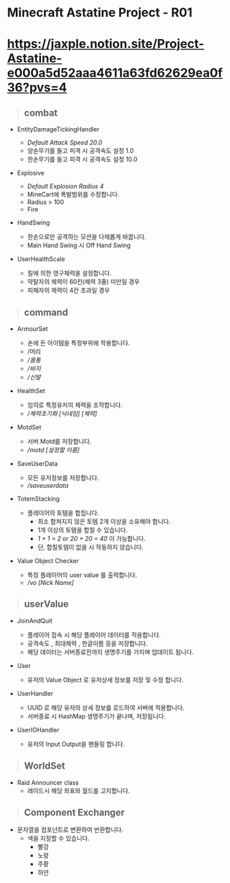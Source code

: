 # Minecraft Astatine Project - R01
# https://jaxple.notion.site/Project-Astatine-e000a5d52aaa4611a63fd62629ea0f36?pvs=4

> ## combat
* EntityDamageTickingHandler
  * _Default Attack Speed 20.0_
  * 양손무기를 들고 피격 시 공격속도 설정 1.0
  * 한손무기를 들고 피격 시 공격속도 설정 10.0
  
* Explosive
  * _Default Explosion Radius 4_
  * MineCart에 폭발범위를 수정합니다.
  * Radius > 100
  * Fire

* HandSwing
  * 한손으로만 공격하는 모션을 다채롭게 바꿉니다.
  * Main Hand Swing 시 Off Hand Swing

* UserHealthScale
  * 킬에 의한 영구체력을 설정합니다.
  * 약탈자의 체력이 60칸(체력 3줄) 미만일 경우
  * 피해자의 체력이 4칸 초과일 경우

> ## command
* ArmourSet
  * 손에 든 아이템을 특정부위에 착용합니다.
  * /머리
  * _/몸통_
  * _/바지_
  * _/신발_

* HealthSet
  * 임의로 특정유저의 체력을 조작합니다.
  * _/체력초기화 [닉네임] [체력]_

* MotdSet
  * 서버 Motd를 저장합니다.
  * _/motd [설정할 이름]_

* SaveUserData
  * 모든 유저정보를 저장합니다.
  * _/saveuserdata_
  
* TotemStacking
  * 플레이어의 토템을 합칩니다.
    * 최소 합쳐지지 않은 토템 2개 이상을 소유해야 합니다.
    * 1개 이상의 토템을 합칠 수 있습니다.
    * _1 + 1 = 2_ or _20 + 20 = 40_ 이 가능합니다.
    * 단, 합칠토템이 없을 시 작동하지 않습니다.

* Value Object Checker
  * 특정 플레이어의 user value 를 출력합니다.
  * _/vo [Nick Name]_

> ## userValue
* JoinAndQuit
  * 플레이어 접속 시 해당 플레이어 데이터를 적용합니다.
  * 공격속도 , 최대체력 , 한글이름 등을 저장합니다.
  * 해당 데이터는 서버종료전까지 생명주기를 가지며 업데이트 됩니다.

* User
  * 유저의 Value Object 로 유저상세 정보를 저장 및 수정 합니다.

* UserHandler
  * UUID 로 해당 유저의 상세 정보를 로드하여 서버에 적용합니다.
  * 서버종료 시 HashMap 생명주기가 끝나며, 저장됩니다.

* UserIOHandler
  * 유저의 Input Output을 핸들링 합니다.

> ## WorldSet
* Raid Announcer class
  * 레이드시 해당 좌표와 월드를 고지합니다.

> ## Component Exchanger
* 문자열을 컴포넌트로 변환하여 반환합니다.
  * 색을 지정할 수 있습니다.
    * 빨강
    * 노랑
    * 주황
    * 하얀
